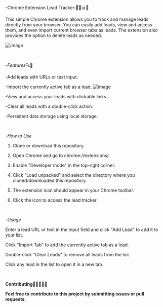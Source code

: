 -Chrome Extension Lead Tracker:🕵️‍♂️📊📅 


This simple Chrome extension allows you to track and manage leads directly from your browser. You can easily add leads, view and access them, and even import current browser tabs as leads. The extension also provides the option to delete leads as needed.

![image](https://github.com/gulammustafa41/LeadTracker-Extension/assets/113841536/7e906866-7980-497a-88d1-d0ebe560df07)


<br>

-*Features*🔍🧩 
  
-Add leads with URLs or text input.

-Import the currently active tab as a lead.                                       ![image](https://github.com/gulammustafa41/LeadTracker-Extension/assets/113841536/5541448b-93a2-4069-8a46-e74813d2c984)

-View and access your leads with clickable links.     

-Clear all leads with a double-click action.

-Persistent data storage using local storage.

<br>

-*How to Use*

1. Clone or download this repository.

2. Open Chrome and go to chrome://extensions/.
   
3. Enable "Developer mode" in the top-right corner.
   
4. Click "Load unpacked" and select the directory where you cloned/downloaded this repository.
  
5. The extension icon should appear in your Chrome toolbar.
   
6. Click the icon to access the lead tracker.

<br>

-*Usage*

Enter a lead URL or text in the input field and click "Add Lead" to add it to your list.

Click "Import Tab" to add the currently active tab as a lead.

Double-click "Clear Leads" to remove all leads from the list.

Click any lead in the list to open it in a new tab.


<br>

**Contributing**🙌🤝🧑‍🤝‍🧑

**Feel free to contribute to this project by submitting issues or pull requests.**
